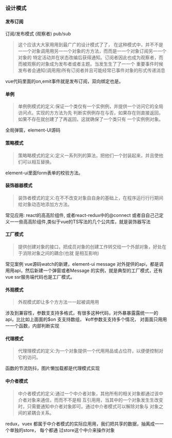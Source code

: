 ### 设计模式


#### 发布订阅

订阅/发布模式 (观察者) pub/sub  

>这个应该⼤大家⽤用到最⼴广的设计模式了了，
在这种模式中，并不不是⼀一个对象调⽤用另⼀一个对象的⽅方法，⽽而是⼀一个对象订阅另⼀一个对象的 特定活动并在状态改编后获得通知。订阅者因此也成为观察者，⽽而被观察的对象成为发布者或者主题。当发⽣生了了⼀一个 重要事件时候  
发布者会通知(调⽤用)所有订阅者并且可能经常已事件对象的形式传递消息

vue代码里面的on,emit事件就是发布订阅，双向绑定也是。




#### 单例

>单例例模式的定义:保证⼀个类仅有⼀个实例例，并提供一个访问它的全局访问点。实现的⽅方法为先
 判断实例例存在与否，如果存在则直接返回，如果不存在就创建了了再返回，这就确保了一个类只有
 ⼀个实例例对象。

全局弹窗，element-UI源码



#### 策略模式

>策略略模式的定义:定义⼀系列列的算法，把他们⼀个封装起来，并且使他们可以相互替换。

element-ui里面form表单的校验方法。


#### 装饰器器模式

>装饰者模式的定义:在不不改变对象⾃自身的基础上，在程序运⾏行行期间给对象动态地添加⽅方法。

常见应⽤: react的⾼高阶组件, 或者react-redux中的@connect 或者⾃自⼰己定义⼀一些⾼高阶组件,类似于vue的TS写法的几个公共库，就是装饰器写法


#### 工厂模式

>提供创建对象的接口，把成员对象的创建工作转交给⼀个外部对象，好处在于消除对象之间的耦合(也就 是相互影响)

常见案例 vue源码watch的新建，element-ui message 对外提供的api，都是调⽤用api，然后新建⼀个弹窗或者Message 的实例，就是典型的⼯厂模式，还有vue ssr服务端代码也是工厂模式。


#### 外观模式

>外观模式即让多个⽅方法⼀一起被调⽤用

涉及到兼容性，参数⽀支持多格式，有很多这种代码，对外暴暴露露统⼀一的api，⽐比如上⾯面的$on ⽀支持数组，
¥off参数⽀支持多个情况， 对⾯面只⽤用⼀一个函数，内部判断实现


#### 代理模式

>代理理模式的定义:为⼀个对象提供⼀个代⽤用品或占位符，以便便控制对它的访问。

函数的节流防抖，图片懒加载都是代理模式实现


#### 中介者模式

>中介者模式的定义:通过⼀个中介者对象，其他所有的相关对象都通过该中介者对象来通信，⽽而不不是相
互引⽤用，当其中的⼀个对象发⽣生改变时，只需要通知中介者对象即可。通过中介者模式可以解除对象与
对象之间的紧耦合关系。


redux，vuex 都属于中介者模式的实际应⽤用，我们把共享的数据，抽离成⼀一个单独的store， 每个都通 过store这个中介来操作对象


